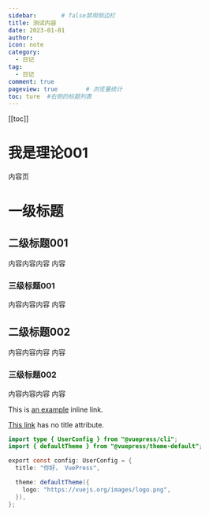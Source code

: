 ```yaml
---
sidebar:       # false禁用侧边栏
title: 测试内容
date: 2023-01-01
author: 
icon: note
category:
  - 日记
tag:
  - 日记
comment: true
pageview: true        # 浏览量统计
toc: ture  #右侧的标题列表
---
```



[[toc]]
# 我是理论001
内容页


# 一级标题
## 二级标题001
内容内容内容
内容
### 三级标题001
内容内容内容
内容
## 二级标题002
内容内容内容
内容
### 三级标题002
内容内容内容
内容

<p>
  This is <a href="http://example.com/" title="Title"> an example</a> inline
  link.
</p>

<p><a href="http://example.net/">This link</a> has no title attribute.</p>


```java 
import type { UserConfig } from "@vuepress/cli";
import { defaultTheme } from "@vuepress/theme-default";

export const config: UserConfig = {
  title: "你好， VuePress",

  theme: defaultTheme({
    logo: "https://vuejs.org/images/logo.png",
  }),
};
```

